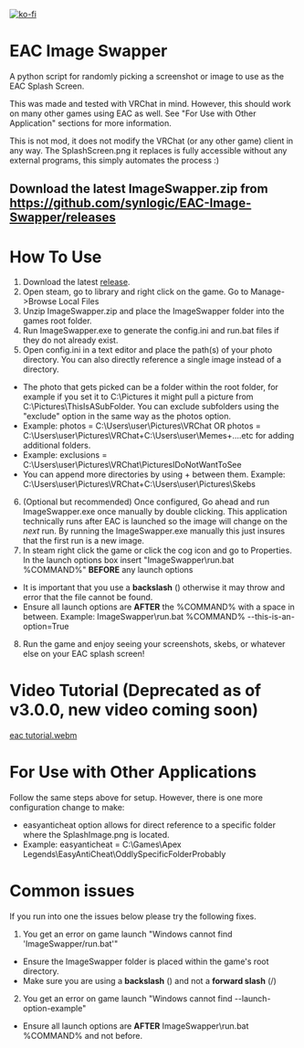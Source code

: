 [![ko-fi](https://ko-fi.com/img/githubbutton_sm.svg)](https://ko-fi.com/W7W21OEBU)
# EAC Image Swapper
A python script for randomly picking a screenshot or image to use as the EAC Splash Screen.

This was made and tested with VRChat in mind. However, this should work on many other games using EAC as well. See "For Use with Other Application" sections for more information.

This is not mod, it does not modify the VRChat (or any other game) client in any way.  The SplashScreen.png it replaces is fully accessible without any external programs, this simply automates the process :)

## Download the latest ImageSwapper.zip from https://github.com/synlogic/EAC-Image-Swapper/releases

# How To Use
1) Download the latest [release](https://github.com/synlogic/EAC-Image-Swapper/releases).
2) Open steam, go to library and right click on the game.  Go to Manage->Browse Local Files
3) Unzip ImageSwapper.zip and place the ImageSwapper folder into the games root folder.
4) Run ImageSwapper.exe to generate the config.ini and run.bat files if they do not already exist.
5) Open config.ini in a text editor and place the path(s) of your photo directory.  You can also directly reference a single image instead of a directory.
-  The photo that gets picked can be a folder within the root folder, for example if you set it to C:\Pictures it might pull a picture from C:\Pictures\ThisIsASubFolder.  You can exclude subfolders using the "exclude" option in the same way as the photos option.
- Example:  photos = C:\Users\user\Pictures\VRChat OR photos = C:\Users\user\Pictures\VRChat+C:\Users\user\Memes+....etc for adding additional folders.
- Example:  exclusions = C:\Users\user\Pictures\VRChat\PicturesIDoNotWantToSee
- You can append more directories by using + between them.  Example: C:\Users\user\Pictures\VRChat+C:\Users\user\Pictures\Skebs
6) (Optional but recommended) Once configured, Go ahead and run ImageSwapper.exe once manually by double clicking.  This application technically runs after EAC is launched so the image will change on the *next* run. By running the ImageSwapper.exe manually this just insures that the first run is a new image.
7) In steam right click the game or click the cog icon and go to Properties.  In the launch options box insert "ImageSwapper\run.bat %COMMAND%" **BEFORE** any launch options
- It is important that you use a **backslash** (\) otherwise it may throw and error that the file cannot be found.
- Ensure all launch options are **AFTER** the %COMMAND% with a space in between.  Example: ImageSwapper\run.bat %COMMAND% --this-is-an-option=True
8) Run the game and enjoy seeing your screenshots, skebs, or whatever else on your EAC splash screen!

# Video Tutorial (Deprecated as of v3.0.0, new video coming soon)
[eac tutorial.webm](https://user-images.githubusercontent.com/26206994/182078101-76e2988a-d060-4f3d-abc6-cabfeee51efc.webm)

# For Use with Other Applications
Follow the same steps above for setup. However, there is one more configuration change to make:
- easyanticheat option allows for direct reference to a specific folder where the SplashImage.png is located. 
- Example: easyanticheat = C:\Games\Apex Legends\EasyAntiCheat\OddlySpecificFolderProbably

# Common issues
If you run into one the issues below please try the following fixes.

1) You get an error on game launch "Windows cannot find 'ImageSwapper/run.bat'"
- Ensure the ImageSwapper folder is placed within the game's root directory.
- Make sure you are using a **backslash** (\) and not a **forward slash** (/)
2) You get an error on game launch "Windows cannot find --launch-option-example"
- Ensure all launch options are **AFTER** ImageSwapper\run.bat %COMMAND% and not before.
